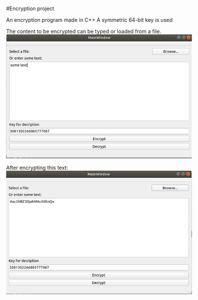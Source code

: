 #Encryption project

An encryption program made in C++ 
A symmetric 64-bit key is used 

The content to be encrypted can be typed or loaded from a file.
![](screenshots/1.png)

After encrypting this text: 
![](screenshots/2.png)




